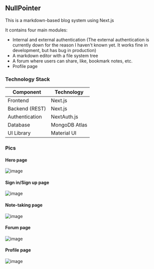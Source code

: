 ## NullPointer

This is a markdown-based blog system using Next.js

It contains four main modules: 
+ Internal and external authentication
  (The external authentication is currently down for the reason I haven't known yet. It works fine in development, but has bug in production)
+ A markdown editor with a file system tree
+ A forum where users can share, like, bookmark notes, etc.
+ Profile page

### Technology Stack
Component|Technology
---|---
Frontend|Next.js
Backend (REST)|Next.js
Authentication|NextAuth.js
Database|MongoDB Atlas
UI Library|Material UI

### Pics
#### Hero page
![image](https://github.com/XiyuanTu/project_next.js_nullpointer/assets/79139571/a1b93c31-fb5e-49f1-bd5b-969a15f2009e)
#### Sign in/Sign up page
![image](https://github.com/XiyuanTu/project_next.js_nullpointer/assets/79139571/a9f141f3-7a9c-4165-ac29-7ef025c165e2)
#### Note-taking page
![image](https://github.com/XiyuanTu/project_next.js_nullpointer/assets/79139571/c26ea114-e969-45bb-aa70-52c2455655d3)
#### Forum page
![image](https://github.com/XiyuanTu/project_next.js_nullpointer/assets/79139571/c010c700-b90b-47f9-8ffa-400988897fa3)
#### Profile page
![image](https://github.com/XiyuanTu/project_next.js_nullpointer/assets/79139571/65e5d518-1f1f-492c-96e9-d41c86832b15)

